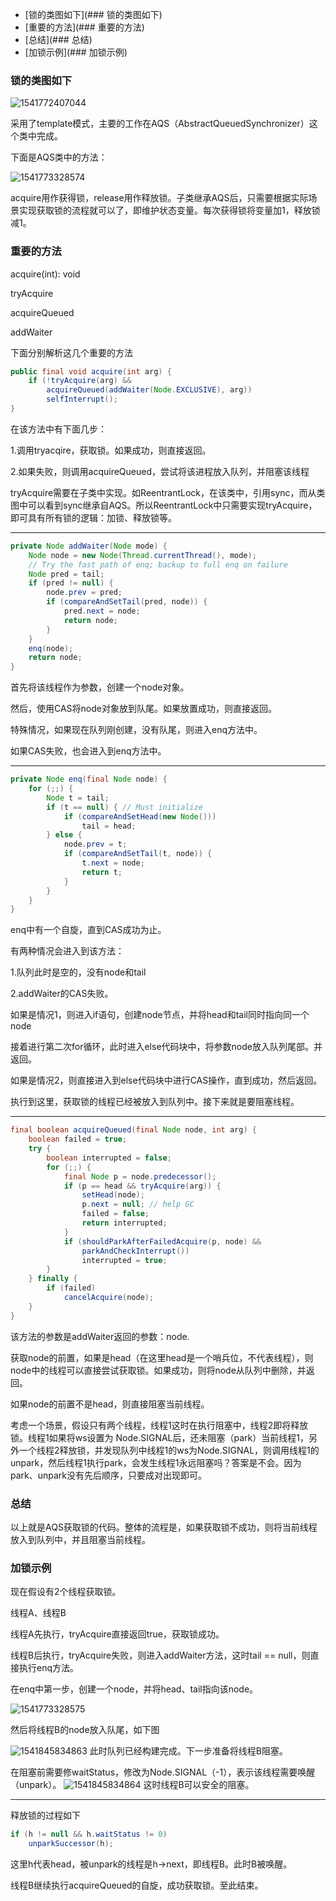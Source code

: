 

* [锁的类图如下](### 锁的类图如下)
* [重要的方法](### 重要的方法)
* [总结](### 总结)
* [加锁示例](### 加锁示例)

### 锁的类图如下
![1541772407044](./pic/1541772407044.png)



采用了template模式，主要的工作在AQS（AbstractQueuedSynchronizer）这个类中完成。

下面是AQS类中的方法：




![1541773328574](./pic/1541773328574.png)

acquire用作获得锁，release用作释放锁。子类继承AQS后，只需要根据实际场景实现获取锁的流程就可以了，即维护状态变量。每次获得锁将变量加1，释放锁减1。

### 重要的方法

acquire(int): void

tryAcquire

acquireQueued

addWaiter

下面分别解析这几个重要的方法

```java
public final void acquire(int arg) {
    if (!tryAcquire(arg) &&
        acquireQueued(addWaiter(Node.EXCLUSIVE), arg))
        selfInterrupt();
}
```

在该方法中有下面几步：

1.调用tryacqire，获取锁。如果成功，则直接返回。

2.如果失败，则调用acquireQueued，尝试将该进程放入队列，并阻塞该线程

tryAcquire需要在子类中实现。如ReentrantLock，在该类中，引用sync，而从类图中可以看到sync继承自AQS。所以ReentrantLock中只需要实现tryAcquire，即可具有所有锁的逻辑：加锁、释放锁等。



------



```java
private Node addWaiter(Node mode) {
    Node node = new Node(Thread.currentThread(), mode);
    // Try the fast path of enq; backup to full enq on failure
    Node pred = tail;
    if (pred != null) {
        node.prev = pred;
        if (compareAndSetTail(pred, node)) {
            pred.next = node;
            return node;
        }
    }
    enq(node);
    return node;
}
```

首先将该线程作为参数，创建一个node对象。

然后，使用CAS将node对象放到队尾。如果放置成功，则直接返回。

特殊情况，如果现在队列刚创建，没有队尾，则进入enq方法中。

如果CAS失败，也会进入到enq方法中。

------



```Java
private Node enq(final Node node) {
    for (;;) {
        Node t = tail;
        if (t == null) { // Must initialize
            if (compareAndSetHead(new Node()))
                tail = head;
        } else {
            node.prev = t;
            if (compareAndSetTail(t, node)) {
                t.next = node;
                return t;
            }
        }
    }
}
```
enq中有一个自旋，直到CAS成功为止。

有两种情况会进入到该方法：

1.队列此时是空的，没有node和tail

2.addWaiter的CAS失败。

如果是情况1，则进入if语句，创建node节点，并将head和tail同时指向同一个node

接着进行第二次for循环，此时进入else代码块中，将参数node放入队列尾部。并返回。

如果是情况2，则直接进入到else代码块中进行CAS操作，直到成功，然后返回。

执行到这里，获取锁的线程已经被放入到队列中。接下来就是要阻塞线程。

------



```java
final boolean acquireQueued(final Node node, int arg) {
    boolean failed = true;
    try {
        boolean interrupted = false;
        for (;;) {
            final Node p = node.predecessor();
            if (p == head && tryAcquire(arg)) {
                setHead(node);
                p.next = null; // help GC
                failed = false;
                return interrupted;
            }
            if (shouldParkAfterFailedAcquire(p, node) &&
                parkAndCheckInterrupt())
                interrupted = true;
        }
    } finally {
        if (failed)
            cancelAcquire(node);
    }
}
```

该方法的参数是addWaiter返回的参数：node.

获取node的前置，如果是head（在这里head是一个哨兵位，不代表线程），则node中的线程可以直接尝试获取锁。如果成功，则将node从队列中删除，并返回。

如果node的前置不是head，则直接阻塞当前线程。

考虑一个场景，假设只有两个线程，线程1这时在执行阻塞中，线程2即将释放锁。线程1如果将ws设置为 Node.SIGNAL后，还未阻塞（park）当前线程1，另外一个线程2释放锁，并发现队列中线程1的ws为Node.SIGNAL，则调用线程1的unpark，然后线程1执行park，会发生线程1永远阻塞吗？答案是不会。因为park、unpark没有先后顺序，只要成对出现即可。



### 总结

以上就是AQS获取锁的代码。整体的流程是，如果获取锁不成功，则将当前线程放入到队列中，并且阻塞当前线程。

### 加锁示例

现在假设有2个线程获取锁。

线程A、线程B

线程A先执行，tryAcquire直接返回true，获取锁成功。

线程B后执行，tryAcquire失败，则进入addWaiter方法，这时tail == null，则直接执行enq方法。

在enq中第一步，创建一个node，并将head、tail指向该node。

![1541773328575](./pic/1541773328575.png)

然后将线程B的node放入队尾，如下图

![1541845834863](./pic/1541845834863.png)
此时队列已经构建完成。下一步准备将线程B阻塞。



在阻塞前需要修waitStatus，修改为Node.SIGNAL（-1），表示该线程需要唤醒（unpark）。
![1541845834864](./pic/1541845834864.png)
这时线程B可以安全的阻塞。

------

释放锁的过程如下

```java
if (h != null && h.waitStatus != 0)
    unparkSuccessor(h);
```

这里h代表head，被unpark的线程是h->next，即线程B。此时B被唤醒。

线程B继续执行acquireQueued的自旋，成功获取锁。至此结束。